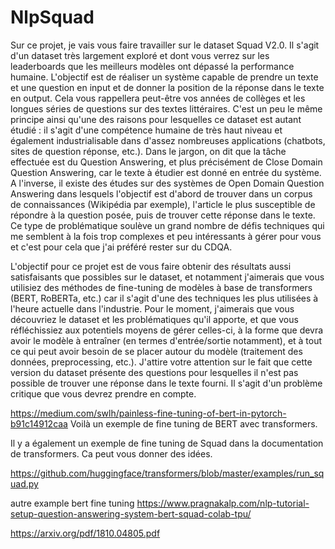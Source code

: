 # NlpSquad

Sur ce projet, je vais vous faire travailler sur le dataset Squad V2.0. Il s'agit d'un dataset très largement exploré et dont vous verrez sur les leaderboards que les meilleurs modèles ont dépassé la performance humaine. L'objectif est de réaliser un système capable de prendre un texte et une question en input et de donner la position de la réponse dans le texte en output. Cela vous rappellera peut-être vos années de collèges et les longues séries de questions sur des textes littéraires. C'est un peu le même principe ainsi qu'une des raisons pour lesquelles ce dataset est autant étudié : il s'agit d'une compétence humaine de très haut niveau et également industrialisable dans d'assez nombreuses applications (chatbots, sites de question réponse, etc.).
Dans le jargon, on dit que la tâche effectuée est du Question Answering, et plus précisément de Close Domain Question Answering, car le texte à étudier est donné en entrée du système. A l'inverse, il existe des études sur des systèmes de Open Domain Question Answering dans lesquels l'objectif est d'abord de trouver dans un corpus de connaissances (Wikipédia par exemple), l'article le plus susceptible de répondre à la question posée, puis de trouver cette réponse dans le texte. Ce type de problématique soulève un grand nombre de défis techniques qui me semblent à la fois trop complexes et peu intéressants à gérer pour vous et c'est pour cela que j'ai préféré rester sur du CDQA.

L'objectif pour ce projet est de vous faire obtenir des résultats aussi satisfaisants que possibles sur le dataset, et notamment j'aimerais que vous utilisiez des méthodes de fine-tuning de modèles à base de transformers (BERT, RoBERTa, etc.) car il s'agit d'une des techniques les plus utilisées à l'heure actuelle dans l'industrie.
Pour le moment, j'aimerais que vous découvriez le dataset et les problématiques qu'il apporte, et que vous réfléchissiez aux potentiels moyens de gérer celles-ci, à la forme que devra avoir le modèle à entraîner (en termes d'entrée/sortie notamment), et à tout ce qui peut avoir besoin de se placer autour du modèle (traitement des données, preprocessing, etc.).
J'attire votre attention sur le fait que cette version du dataset présente des questions pour lesquelles il n'est pas possible de trouver une réponse dans le texte fourni. Il s'agit d'un problème critique que vous devrez prendre en compte.

https://medium.com/swlh/painless-fine-tuning-of-bert-in-pytorch-b91c14912caa
Voilà un exemple de fine tuning de BERT avec transformers.

Il y a également un exemple de fine tuning de Squad dans la documentation de transformers. Ca peut vous donner des idées.

https://github.com/huggingface/transformers/blob/master/examples/run_squad.py

autre example bert fine tuning
https://www.pragnakalp.com/nlp-tutorial-setup-question-answering-system-bert-squad-colab-tpu/

https://arxiv.org/pdf/1810.04805.pdf
